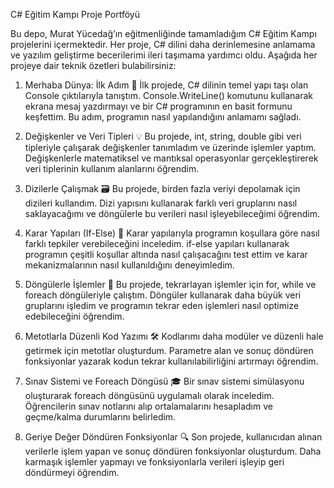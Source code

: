 C# Eğitim Kampı Proje Portföyü

Bu depo, Murat Yücedağ’ın eğitmenliğinde tamamladığım C# Eğitim Kampı projelerini içermektedir. Her proje, C# dilini daha derinlemesine anlamama ve yazılım geliştirme becerilerimi ileri taşımama yardımcı oldu. Aşağıda her projeye dair teknik özetleri bulabilirsiniz:

1. Merhaba Dünya: İlk Adım 🌟
İlk projede, C# dilinin temel yapı taşı olan Console çıktılarıyla tanıştım. Console.WriteLine() komutunu kullanarak ekrana mesaj yazdırmayı ve bir C# programının en basit formunu keşfettim. Bu adım, programın nasıl yapılandığını anlamamı sağladı.

2. Değişkenler ve Veri Tipleri 💡
Bu projede, int, string, double gibi veri tipleriyle çalışarak değişkenler tanımladım ve üzerinde işlemler yaptım. Değişkenlerle matematiksel ve mantıksal operasyonlar gerçekleştirerek veri tiplerinin kullanım alanlarını öğrendim.

3. Dizilerle Çalışmak 🗃️
Bu projede, birden fazla veriyi depolamak için dizileri kullandım. Dizi yapısını kullanarak farklı veri gruplarını nasıl saklayacağımı ve döngülerle bu verileri nasıl işleyebileceğimi öğrendim.

4. Karar Yapıları (If-Else) 🔀
Karar yapılarıyla programın koşullara göre nasıl farklı tepkiler verebileceğini inceledim. if-else yapıları kullanarak programın çeşitli koşullar altında nasıl çalışacağını test ettim ve karar mekanizmalarının nasıl kullanıldığını deneyimledim.

5. Döngülerle İşlemler 🔄
Bu projede, tekrarlayan işlemler için for, while ve foreach döngüleriyle çalıştım. Döngüler kullanarak daha büyük veri gruplarını işledim ve programın tekrar eden işlemleri nasıl optimize edebileceğini öğrendim.

6. Metotlarla Düzenli Kod Yazımı 🛠️
Kodlarımı daha modüler ve düzenli hale getirmek için metotlar oluşturdum. Parametre alan ve sonuç döndüren fonksiyonlar yazarak kodun tekrar kullanılabilirliğini artırmayı öğrendim.

7. Sınav Sistemi ve Foreach Döngüsü 🎓
Bir sınav sistemi simülasyonu oluşturarak foreach döngüsünü uygulamalı olarak inceledim. Öğrencilerin sınav notlarını alıp ortalamalarını hesapladım ve geçme/kalma durumlarını belirledim.

8. Geriye Değer Döndüren Fonksiyonlar 🔍
Son projede, kullanıcıdan alınan verilerle işlem yapan ve sonuç döndüren fonksiyonlar oluşturdum. Daha karmaşık işlemler yapmayı ve fonksiyonlarla verileri işleyip geri döndürmeyi öğrendim.
